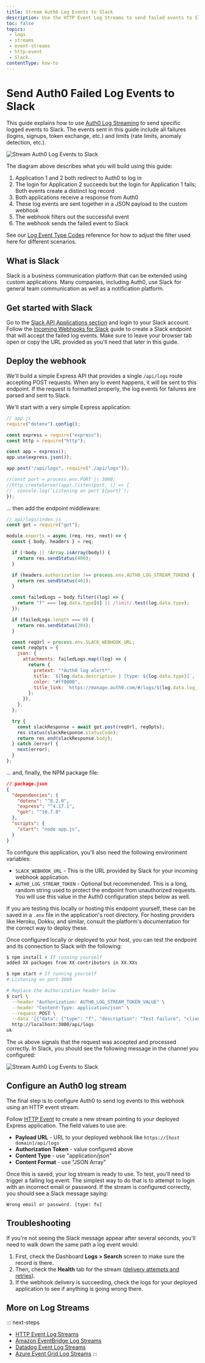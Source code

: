 ```yaml
---
title: Stream Auth0 Log Events to Slack
description: Use the HTTP Event Log Streams to send failed events to Slack.
toc: false
topics:
 - logs
 - streams
 - event-streams
 - http-event
 - Slack
contentType: how-to
---
```


# Send Auth0 Failed Log Events to Slack

This guide explains how to use [Auth0 Log Streaming](/logs/streams) to send specific logged events to Slack. The events sent in this guide include all failures (logins, signups, token exchange, etc.) and limits (rate limits, anomaly detection, etc.).

![Stream Auth0 Log Events to Slack](/media/articles/logs/log-stream-to-slack-diagram.png)

The diagram above describes what you will build using this guide:

1. Application 1 and 2 both redirect to Auth0 to log in
2. The login for Application 2 succeeds but the login for Application 1 fails; Both events create a distinct log record
3. Both applications receive a response from Auth0
4. These log events are sent together in a JSON payload to the custom webhook
5. The webhook filters out the successful event
6. The webhook sends the failed event to Slack

See our [Log Event Type Codes](/logs/references/log-event-type-codes) reference for how to adjust the filter used here for different scenarios.

## What is Slack

Slack is a business communication platform that can be extended using custom applications. Many companies, including Auth0, use Slack for general team communication as well as a notification platform.

## Get started with Slack

Go to the [Slack API Applications section](https://api.slack.com/apps) and login to your Slack account. Follow the [Incoming Webhooks for Slack](https://slack.com/help/articles/115005265063-Incoming-Webhooks-for-Slack) guide to create a Slack endpoint that will accept the failed log events. Make sure to leave your browser tab open or copy the URL provided as you'll need that later in this guide.

## Deploy the webhook

We'll build a simple Express API that provides a single `/api/logs` route accepting POST requests. When any lo event happens, it will be sent to this endpoint. If the request is formatted properly, the log events for failures are parsed and sent to Slack.

We'll start with a very simple Express application:

```js
// app.js
require("dotenv").config();

const express = require("express");
const http = require("http");

const app = express();
app.use(express.json());

app.post("/api/logs", require("./api/logs"));

//const port = process.env.PORT || 3000;
//http.createServer(app).listen(port, () => {
//  console.log(`Listening on port ${port}`);
});
```

... then add the endpoint middleware:

```js
// api/logs/index.js
const got = require("got");

module.exports = async (req, res, next) => {
  const { body, headers } = req;

  if (!body || !Array.isArray(body)) {
    return res.sendStatus(400);
  }

  if (headers.authorization !== process.env.AUTH0_LOG_STREAM_TOKEN) {
    return res.sendStatus(401);
  }

  const failedLogs = body.filter((log) => {
    return "f" === log.data.type[0] || /limit/.test(log.data.type);
  });

  if (failedLogs.length === 0) {
    return res.sendStatus(204);
  }

  const reqUrl = process.env.SLACK_WEBHOOK_URL;
  const reqOpts = {
    json: {
      attachments: failedLogs.map((log) => {
        return {
          pretext: "*Auth0 log alert*",
          title: `${log.data.description } [type: ${log.data.type}]`,
          color: "#ff0000",
          title_link: `https://manage.auth0.com/#/logs/${log.data.log_id}`
        };
      }),
    },
  };

  try {
    const slackResponse = await got.post(reqUrl, reqOpts);
    res.status(slackResponse.statusCode);
    return res.end(slackResponse.body);
  } catch (error) {
    next(error);
  }
};
```

... and, finally, the NPM package file:

```json
// package.json
{
  "dependencies": {
    "dotenv": "^8.2.0",
    "express": "^4.17.1",
    "got": "^10.7.0"
  },
  "scripts": {
    "start": "node app.js",
  }
}
```

To configure this application, you'll also need the following environment variables:

- `SLACK_WEBHOOK_URL` - This is the URL provided by Slack for your incoming webhook application.
- `AUTH0_LOG_STREAM_TOKEN` - Optional but recommended. This is a long, random string used to protect the endpoint from unauthorized requests. You will use this value in the Auth0 configuration steps below as well.

If you are testing this locally or hosting this endpoint yourself, these can be saved in a `.env` file in the application's root directory. For hosting providers like Heroku, Dokku, and similar, consult the platform's documentation for the correct way to deploy these.

Once configured locally or deployed to your host, you can test the endpoint and its connection to Slack with the following:

```bash
$ npm install # If running yourself
added XX packages from XX contributors in XX.XXs

$ npm start # If running yourself 
# Listening on port 3000

# Replace the Authorization header below
$ curl \
  --header "Authorization: AUTH0_LOG_STREAM_TOKEN_VALUE" \
  --header "Content-Type: application/json" \
  --request POST \
  --data '[{"data": {"type": "f", "description": "Test failure", "client_id": "TestClientId", "client_name": "Test Client Name", "log_id": "abc1234567890"}}]' \
  http://localhost:3000/api/logs
ok
```

The `ok` above signals that the request was accepted and processed correctly. In Slack, you should see the following message in the channel you configured:

![Stream Auth0 Log Events to Slack](/media/articles/logs/log-stream-to-slack-message.png)

## Configure an Auth0 log stream

The final step is to configure Auth0 to send log events to this webhook using an HTTP event stream.

Follow [HTTP Event](/logs/streams/http-event) to create a new stream pointing to your deployed Express application. The field values to use are:

- **Payload URL** - URL to your deployed webhook like `https://[host domain]/api/logs`
- **Authorization Token** - value configured above
- **Content Type** - use "application/json"
- **Content Format** - use "JSON Array"

Once this is saved, your log stream is ready to use. To test, you'll need to trigger a failing log event. The simplest way to do that is to attempt to login with an incorrect email or password. If the stream is configured correctly, you should see a Slack message saying:

`Wrong email or password. [type: fu]`

## Troubleshooting

If you're not seeing the Slack message appear after several seconds, you'll need to walk down the same path a log event would:

1. First, check the Dashboard **Logs > Search** screen to make sure the record is there.
2. Then, check the **Health** tab for the stream ([delivery attempts and retries](/logs/streams/http-event#delivery-attempts-and-retries)).
3. If the webhook delivery is succeeding, check the logs for your deployed application to see if anything is going wrong there.

## More on Log Streams

::: next-steps
* [HTTP Event Log Streams](/logs/streams/http-event)
* [Amazon EventBridge Log Streams](/logs/streams/amazon-eventbridge)
* [Datadog Event Log Streams](/logs/streams/datadog)
* [Azure Event Grid Log Streams](/logs/streams/azure-event-grid)
:::
